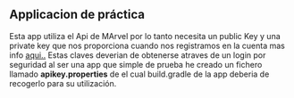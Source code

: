 ## Applicacion de práctica

Esta app utiliza el Api de MArvel por lo tanto necesita un public Key y una private key que nos proporciona 
cuando nos registramos en la cuenta mas info [aqui..](https://developer.marvel.com/documentation/authorization)
Estas claves deverian de obtenerse atraves de un login por seguridad al ser una app que simple de prueba he creado un fichero llamado **apikey.properties**
de el cual build.gradle de la app deberia de recogerlo para su utilización.
